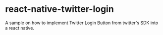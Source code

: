 # react-native-twitter-login

A sample on how to implement Twitter Login Button from twitter's SDK into a react native.
